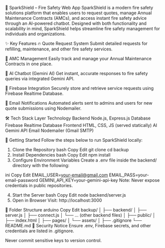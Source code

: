 🚒 SparkShield – Fire Safety Web App
SparkShield is a modern fire safety solutions platform that enables users to request quotes, manage Annual Maintenance Contracts (AMCs), and access instant fire safety advice through an AI-powered chatbot. Designed with both functionality and scalability in mind, SparkShield helps streamline fire safety management for individuals and organizations.

✨ Key Features
🔥 Quote Request System
Submit detailed requests for refilling, maintenance, and other fire safety services.

🔧 AMC Management
Easily track and manage your Annual Maintenance Contracts in one place.

🤖 AI Chatbot (Gemini AI)
Get instant, accurate responses to fire safety queries via integrated Gemini API.

🔐 Firebase Integration
Securely store and retrieve service requests using Firebase Realtime Database.

📧 Email Notifications
Automated alerts sent to admins and users for new quote submissions using Nodemailer.

🛠️ Tech Stack
Layer	Technology
Backend	Node.js, Express.js
Database	Firebase Realtime Database
Frontend	HTML, CSS, JS (served statically)
AI	Gemini API
Email	Nodemailer (Gmail SMTP)

🚀 Getting Started
Follow the steps below to run SparkShield locally:

1. Clone the Repository
bash
Copy
Edit
git clone <your-repo-url>
cd backup
2. Install Dependencies
bash
Copy
Edit
npm install
3. Configure Environment Variables
Create a .env file inside the backend/ directory with the following:

ini
Copy
Edit
EMAIL_USER=your-email@gmail.com
EMAIL_PASS=your-email-password
GEMINI_API_KEY=your-gemini-api-key
Note: Never expose credentials in public repositories.

4. Start the Server
bash
Copy
Edit
node backend/server.js
5. Open in Browser
Visit: http://localhost:3000

📁 Folder Structure
arduino
Copy
Edit
backup/
│
├── backend/
│   ├── server.js
│   ├── connect.js
│   └── ... (other backend files)
│
├── public/
│   ├── index.html
│   ├── pages/
│   └── assets/
│
├── .gitignore
└── README.md
🔐 Security Notice
Ensure .env, Firebase secrets, and other credentials are listed in .gitignore.

Never commit sensitive keys to version control.

